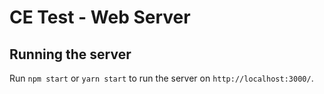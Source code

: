 # CE Test - Web Server

## Running the server

Run `npm start` or `yarn start` to run the server on `http://localhost:3000/`.
